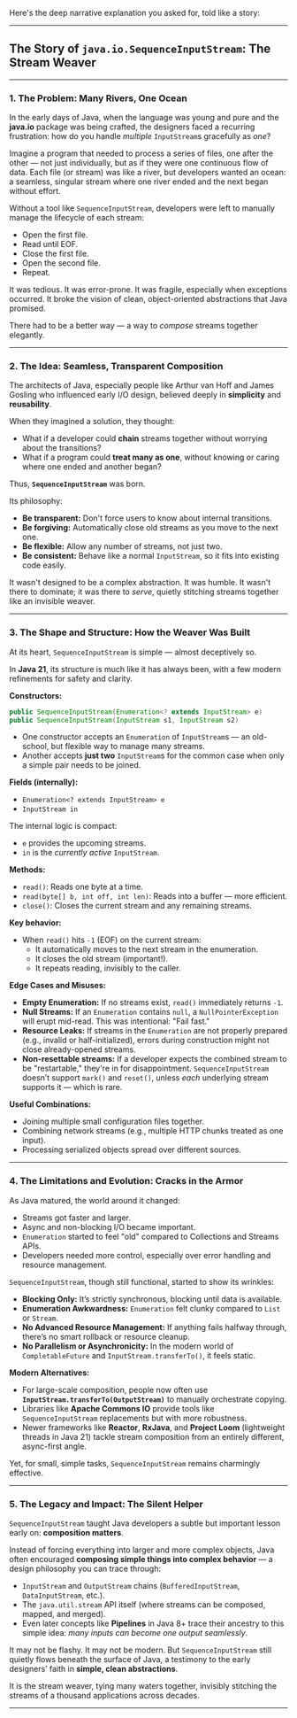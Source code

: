 Here's the deep narrative explanation you asked for, told like a story:

---

## **The Story of `java.io.SequenceInputStream`: The Stream Weaver**

---

### **1. The Problem: Many Rivers, One Ocean**

In the early days of Java, when the language was young and pure and the **java.io** package was being crafted, the designers faced a recurring frustration: how do you handle *multiple* `InputStream`s gracefully as *one*?

Imagine a program that needed to process a series of files, one after the other — not just individually, but as if they were one continuous flow of data. Each file (or stream) was like a river, but developers wanted an ocean: a seamless, singular stream where one river ended and the next began without effort.

Without a tool like `SequenceInputStream`, developers were left to manually manage the lifecycle of each stream:
- Open the first file.
- Read until EOF.
- Close the first file.
- Open the second file.
- Repeat.

It was tedious. It was error-prone. It was fragile, especially when exceptions occurred. It broke the vision of clean, object-oriented abstractions that Java promised.

There had to be a better way — a way to *compose* streams together elegantly.

---

### **2. The Idea: Seamless, Transparent Composition**

The architects of Java, especially people like Arthur van Hoff and James Gosling who influenced early I/O design, believed deeply in **simplicity** and **reusability**.

When they imagined a solution, they thought:
- What if a developer could **chain** streams together without worrying about the transitions?
- What if a program could **treat many as one**, without knowing or caring where one ended and another began?

Thus, **`SequenceInputStream`** was born.

Its philosophy:
- **Be transparent:** Don't force users to know about internal transitions.
- **Be forgiving:** Automatically close old streams as you move to the next one.
- **Be flexible:** Allow any number of streams, not just two.
- **Be consistent:** Behave like a normal `InputStream`, so it fits into existing code easily.

It wasn't designed to be a complex abstraction. It was humble. It wasn't there to dominate; it was there to *serve*, quietly stitching streams together like an invisible weaver.

---

### **3. The Shape and Structure: How the Weaver Was Built**

At its heart, `SequenceInputStream` is simple — almost deceptively so.

In **Java 21**, its structure is much like it has always been, with a few modern refinements for safety and clarity.

**Constructors:**
```java
public SequenceInputStream(Enumeration<? extends InputStream> e)
public SequenceInputStream(InputStream s1, InputStream s2)
```
- One constructor accepts an `Enumeration` of `InputStream`s — an old-school, but flexible way to manage many streams.
- Another accepts **just two** `InputStream`s for the common case when only a simple pair needs to be joined.

**Fields (internally):**
- `Enumeration<? extends InputStream> e`
- `InputStream in`

The internal logic is compact:
- `e` provides the upcoming streams.
- `in` is the *currently active* `InputStream`.

**Methods:**
- `read()`: Reads one byte at a time.
- `read(byte[] b, int off, int len)`: Reads into a buffer — more efficient.
- `close()`: Closes the current stream and any remaining streams.

**Key behavior:**
- When `read()` hits `-1` (EOF) on the current stream:
    - It automatically moves to the next stream in the enumeration.
    - It closes the old stream (important!).
    - It repeats reading, invisibly to the caller.

**Edge Cases and Misuses:**
- **Empty Enumeration:** If no streams exist, `read()` immediately returns `-1`.
- **Null Streams:** If an `Enumeration` contains `null`, a `NullPointerException` will erupt mid-read. This was intentional: "Fail fast."
- **Resource Leaks:** If streams in the `Enumeration` are not properly prepared (e.g., invalid or half-initialized), errors during construction might not close already-opened streams.
- **Non-resettable streams:** If a developer expects the combined stream to be "restartable," they're in for disappointment. `SequenceInputStream` doesn’t support `mark()` and `reset()`, unless *each* underlying stream supports it — which is rare.

**Useful Combinations:**
- Joining multiple small configuration files together.
- Combining network streams (e.g., multiple HTTP chunks treated as one input).
- Processing serialized objects spread over different sources.

---

### **4. The Limitations and Evolution: Cracks in the Armor**

As Java matured, the world around it changed:
- Streams got faster and larger.
- Async and non-blocking I/O became important.
- `Enumeration` started to feel "old" compared to Collections and Streams APIs.
- Developers needed more control, especially over error handling and resource management.

`SequenceInputStream`, though still functional, started to show its wrinkles:
- **Blocking Only:** It’s strictly synchronous, blocking until data is available.
- **Enumeration Awkwardness:** `Enumeration` felt clunky compared to `List` or `Stream`.
- **No Advanced Resource Management:** If anything fails halfway through, there’s no smart rollback or resource cleanup.
- **No Parallelism or Asynchronicity:** In the modern world of `CompletableFuture` and `InputStream.transferTo()`, it feels static.

**Modern Alternatives:**
- For large-scale composition, people now often use **`InputStream.transferTo(OutputStream)`** to manually orchestrate copying.
- Libraries like **Apache Commons IO** provide tools like `SequenceInputStream` replacements but with more robustness.
- Newer frameworks like **Reactor**, **RxJava**, and **Project Loom** (lightweight threads in Java 21) tackle stream composition from an entirely different, async-first angle.

Yet, for small, simple tasks, `SequenceInputStream` remains charmingly effective.

---

### **5. The Legacy and Impact: The Silent Helper**

`SequenceInputStream` taught Java developers a subtle but important lesson early on: **composition matters**.

Instead of forcing everything into larger and more complex objects, Java often encouraged **composing simple things into complex behavior** — a design philosophy you can trace through:
- `InputStream` and `OutputStream` chains (`BufferedInputStream`, `DataInputStream`, etc.).
- The `java.util.stream` API itself (where streams can be composed, mapped, and merged).
- Even later concepts like **Pipelines** in Java 8+ trace their ancestry to this simple idea: *many inputs can become one output seamlessly*.

It may not be flashy. It may not be modern. But `SequenceInputStream` still quietly flows beneath the surface of Java, a testimony to the early designers’ faith in **simple, clean abstractions**.

It is the stream weaver, tying many waters together, invisibly stitching the streams of a thousand applications across decades.

---